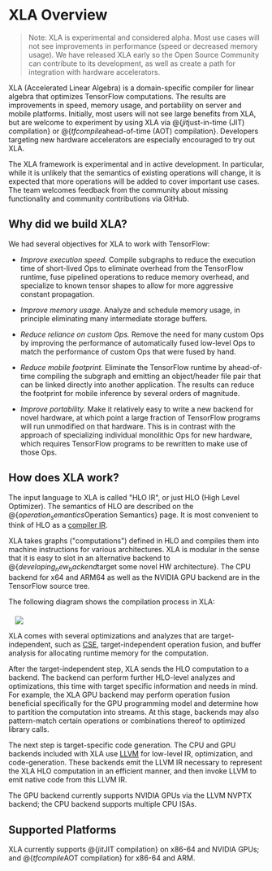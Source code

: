 # XLA Overview

> Note: XLA is experimental and considered alpha.  Most use cases will not
> see improvements in performance (speed or decreased memory usage). We have
> released XLA early so the Open Source Community can contribute to its
> development, as well as create a path for integration with hardware
> accelerators.

XLA (Accelerated Linear Algebra) is a domain-specific compiler for linear
algebra that optimizes TensorFlow computations. The results are improvements in
speed, memory usage, and portability on server and mobile platforms. Initially,
most users will not see large benefits from XLA, but are welcome to experiment
by using XLA via @{$jit$just-in-time (JIT) compilation} or @{$tfcompile$ahead-of-time (AOT) compilation}. Developers targeting new hardware accelerators are
especially encouraged to try out XLA.

The XLA framework is experimental and in active development. In particular,
while it is unlikely that the semantics of existing operations will change, it
is expected that more operations will be added to cover important use cases. The
team welcomes feedback from the community about missing functionality and
community contributions via GitHub.

## Why did we build XLA?

We had several objectives for XLA to work with TensorFlow:

*   *Improve execution speed.* Compile subgraphs to reduce the execution time of
    short-lived Ops to eliminate overhead from the TensorFlow runtime, fuse
    pipelined operations to reduce memory overhead, and specialize to known
    tensor shapes to allow for more aggressive constant propagation.

*   *Improve memory usage.* Analyze and schedule memory usage, in principle
    eliminating many intermediate storage buffers.

*   *Reduce reliance on custom Ops.* Remove the need for many custom Ops by
    improving the performance of automatically fused low-level Ops to match the
    performance of custom Ops that were fused by hand.

*   *Reduce mobile footprint.* Eliminate the TensorFlow runtime by ahead-of-time
    compiling the subgraph and emitting an object/header file pair that can be
    linked directly into another application. The results can reduce the
    footprint for mobile inference by several orders of magnitude.

*   *Improve portability.* Make it relatively easy to write a new backend for
    novel hardware, at which point a large fraction of TensorFlow programs will
    run unmodified on that hardware. This is in contrast with the approach of
    specializing individual monolithic Ops for new hardware, which requires
    TensorFlow programs to be rewritten to make use of those Ops.

## How does XLA work?

The input language to XLA is called "HLO IR", or just HLO (High Level
Optimizer). The semantics of HLO are described on the
@{$operation_semantics$Operation Semantics} page. It
is most convenient to think of HLO as a [compiler
IR](https://en.wikipedia.org/wiki/Intermediate_representation).

XLA takes graphs ("computations") defined in HLO and compiles them into machine
instructions for various architectures. XLA is modular in the sense that it is
easy to slot in an alternative backend to @{$developing_new_backend$target some novel HW architecture}. The CPU backend for x64 and ARM64 as
well as the NVIDIA GPU backend are in the TensorFlow source tree.

The following diagram shows the compilation process in XLA:

<div style="width:95%; margin:auto; margin-bottom:10px; margin-top:20px;">
  <img src="https://www.tensorflow.org/images/how-does-xla-work.png">
</div>

XLA comes with several optimizations and analyzes that are target-independent,
such as [CSE](https://en.wikipedia.org/wiki/Common_subexpression_elimination),
target-independent operation fusion, and buffer analysis for allocating runtime
memory for the computation.

After the target-independent step, XLA sends the HLO computation to a backend.
The backend can perform further HLO-level analyzes and optimizations, this time
with target specific information and needs in mind. For example, the XLA GPU
backend may perform operation fusion beneficial specifically for the GPU
programming model and determine how to partition the computation into streams.
At this stage, backends may also pattern-match certain operations or
combinations thereof to optimized library calls.

The next step is target-specific code generation. The CPU and GPU backends
included with XLA use [LLVM](http://llvm.org) for low-level IR, optimization,
and code-generation. These backends emit the LLVM IR necessary to represent the
XLA HLO computation in an efficient manner, and then invoke LLVM to emit native
code from this LLVM IR.

The GPU backend currently supports NVIDIA GPUs via the LLVM NVPTX backend; the
CPU backend supports multiple CPU ISAs.

## Supported Platforms

XLA currently supports @{$jit$JIT compilation} on x86-64 and NVIDIA GPUs; and
@{$tfcompile$AOT compilation} for x86-64 and ARM.
